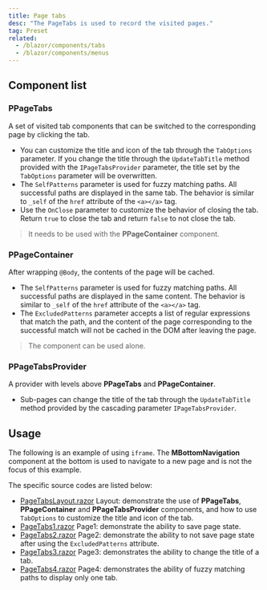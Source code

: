 ```yaml
---
title: Page tabs
desc: "The PageTabs is used to record the visited pages."
tag: Preset
related:
  - /blazor/components/tabs
  - /blazor/components/menus
---
```


## Component list

### PPageTabs

A set of visited tab components that can be switched to the corresponding page by clicking the tab.

- You can customize the title and icon of the tab through the `TabOptions` parameter. If you change the title through
  the `UpdateTabTitle` method provided with the `IPageTabsProvider` parameter, the title set by the `TabOptions` parameter
  will be overwritten.
- The `SelfPatterns` parameter is used for fuzzy matching paths. All successful paths are displayed in the same tab. The
  behavior is similar to `_self` of the `href` attribute of the `<a></a>` tag.
- Use the `OnClose` parameter to customize the behavior of closing the tab. Return `true` to close the tab and return
  `false` to not close the tab.

> It needs to be used with the **PPageContainer** component.

### PPageContainer

After wrapping `@Body`, the contents of the page will be cached.

- The `SelfPatterns` parameter is used for fuzzy matching paths. All successful paths are displayed in the same content. The
  behavior is similar to `_self` of the `href` attribute of the `<a></a>` tag.
- The `ExcludedPatterns` parameter accepts a list of regular expressions that match the path, and the content of the page corresponding to the successful match will not be cached in the DOM after leaving the page.

> The component can be used alone.

### PPageTabsProvider

A provider with levels above **PPageTabs** and **PPageContainer**.

- Sub-pages can change the title of the tab through the `UpdateTabTitle` method provided by the cascading
  parameter `IPageTabsProvider`.

## Usage

The following is an example of using `iframe`. The **MBottomNavigation** component at the bottom is used to navigate to a
new page and is not the focus of this example.

The specific source codes are listed below:

- [PageTabsLayout.razor](https://github.com/masastack/MASA.Blazor/blob/main/docs/Masa.Blazor.Docs/Shared/PageTabsLayout.razor)
  Layout: demonstrate the use of **PPageTabs**, **PPageContainer** and **PPageTabsProvider** components, and how to use `TabOptions` to customize the title and icon of the tab.
- [PageTabs1.razor](https://github.com/masastack/MASA.Blazor/blob/main/docs/Masa.Blazor.Docs/Pages/PageTabs1.razor)
  Page1: demonstrate the ability to save page state.
- [PageTabs2.razor](https://github.com/masastack/MASA.Blazor/blob/main/docs/Masa.Blazor.Docs/Pages/PageTabs2.razor)
  Page2: demonstrate the ability to not save page state after using the `ExcludedPatterns` attribute.
- [PageTabs3.razor](https://github.com/masastack/MASA.Blazor/blob/main/docs/Masa.Blazor.Docs/Pages/PageTabs3.razor)
  Page3: demonstrates the ability to change the title of a tab.
- [PageTabs4.razor](https://github.com/masastack/MASA.Blazor/blob/main/docs/Masa.Blazor.Docs/Pages/PageTabs4.razor)
  Page4: demonstrates the ability of fuzzy matching paths to display only one tab.

<masa-example file="Examples.components.page_tabs.Usage" no-actions="true"></masa-example>
